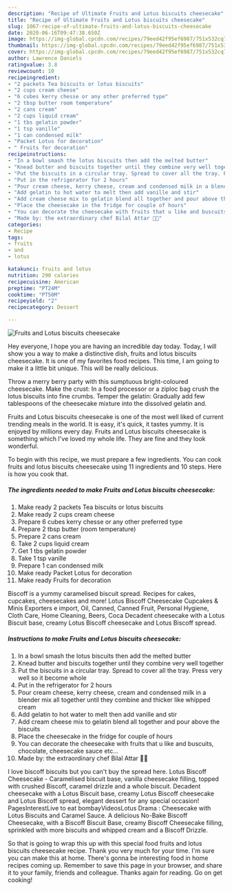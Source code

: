 ```yaml
---
description: "Recipe of Ultimate Fruits and Lotus biscuits cheesecake"
title: "Recipe of Ultimate Fruits and Lotus biscuits cheesecake"
slug: 1067-recipe-of-ultimate-fruits-and-lotus-biscuits-cheesecake
date: 2020-06-16T09:47:38.650Z
image: https://img-global.cpcdn.com/recipes/79eed42f95ef6987/751x532cq70/fruits-and-lotus-biscuits-cheesecake-recipe-main-photo.jpg
thumbnail: https://img-global.cpcdn.com/recipes/79eed42f95ef6987/751x532cq70/fruits-and-lotus-biscuits-cheesecake-recipe-main-photo.jpg
cover: https://img-global.cpcdn.com/recipes/79eed42f95ef6987/751x532cq70/fruits-and-lotus-biscuits-cheesecake-recipe-main-photo.jpg
author: Lawrence Daniels
ratingvalue: 3.8
reviewcount: 10
recipeingredient:
- "2 packets Tea biscuits or lotus biscuits"
- "2 cups cream cheese"
- "6 cubes kerry chesse or any other preferred type"
- "2 tbsp butter room temperature"
- "2 cans cream"
- "2 cups liquid cream"
- "1 tbs gelatin powder"
- "1 tsp vanille"
- "1 can condensed milk"
- "Packet Lotus for decoration"
- " Fruits for decoration"
recipeinstructions:
- "In a bowl smash the lotus biscuits then add the melted butter"
- "Knead butter and biscuits together until they combine very well together"
- "Put the biscuits in a circular tray. Spread to cover all the tray. Press very well so it become whole"
- "Put in the refrigerator for 2 hours"
- "Pour cream cheese, kerry cheese, cream and condensed milk in a blender mix all together until they combine and thicker like whipped cream"
- "Add gelatin to hot water to melt then add vanille and stir"
- "Add cream cheese mix to gelatin blend all together and pour above the biscuits"
- "Place the cheesecake in the fridge for couple of hours"
- "You can decorate the cheesecake with fruits that u like and buscuits, chocolate, cheesecake sauce etc..."
- "Made by: the extraordinary chef Bilal Attar 👨‍🍳"
categories:
- Recipe
tags:
- fruits
- and
- lotus

katakunci: fruits and lotus 
nutrition: 290 calories
recipecuisine: American
preptime: "PT24M"
cooktime: "PT50M"
recipeyield: "2"
recipecategory: Dessert

---
```



![Fruits and Lotus biscuits cheesecake](https://img-global.cpcdn.com/recipes/79eed42f95ef6987/751x532cq70/fruits-and-lotus-biscuits-cheesecake-recipe-main-photo.jpg)

Hey everyone, I hope you are having an incredible day today. Today, I will show you a way to make a distinctive dish, fruits and lotus biscuits cheesecake. It is one of my favorites food recipes. This time, I am going to make it a little bit unique. This will be really delicious.

Throw a merry berry party with this sumptuous bright-coloured cheesecake. Make the crust: In a food processor or a ziploc bag crush the lotus biscuits into fine crumbs. Temper the gelatin: Gradually add few tablespoons of the cheesecake mixture into the dissolved gelatin and.

Fruits and Lotus biscuits cheesecake is one of the most well liked of current trending meals in the world. It is easy, it's quick, it tastes yummy. It is enjoyed by millions every day. Fruits and Lotus biscuits cheesecake is something which I've loved my whole life. They are fine and they look wonderful.


To begin with this recipe, we must prepare a few ingredients. You can cook fruits and lotus biscuits cheesecake using 11 ingredients and 10 steps. Here is how you cook that.

<!--inarticleads1-->

##### The ingredients needed to make Fruits and Lotus biscuits cheesecake:

1. Make ready 2 packets Tea biscuits or lotus biscuits
1. Make ready 2 cups cream cheese
1. Prepare 6 cubes kerry chesse or any other preferred type
1. Prepare 2 tbsp butter (room temperature)
1. Prepare 2 cans cream
1. Take 2 cups liquid cream
1. Get 1 tbs gelatin powder
1. Take 1 tsp vanille
1. Prepare 1 can condensed milk
1. Make ready Packet Lotus for decoration
1. Make ready  Fruits for decoration


Biscoff is a yummy caramelised biscuit spread. Recipes for cakes, cupcakes, cheesecakes and more! Lotus Biscoff Cheesecake Cupcakes &amp; Minis Exporters e import, Oil, Canned, Canned Fruit, Personal Hygiene, Cloth Care, Home Cleaning, Beers, Coca Decadent cheesecake with a Lotus Biscuit base, creamy Lotus Biscoff cheesecake and Lotus Biscoff spread. 

<!--inarticleads2-->

##### Instructions to make Fruits and Lotus biscuits cheesecake:

1. In a bowl smash the lotus biscuits then add the melted butter
1. Knead butter and biscuits together until they combine very well together
1. Put the biscuits in a circular tray. Spread to cover all the tray. Press very well so it become whole
1. Put in the refrigerator for 2 hours
1. Pour cream cheese, kerry cheese, cream and condensed milk in a blender mix all together until they combine and thicker like whipped cream
1. Add gelatin to hot water to melt then add vanille and stir
1. Add cream cheese mix to gelatin blend all together and pour above the biscuits
1. Place the cheesecake in the fridge for couple of hours
1. You can decorate the cheesecake with fruits that u like and buscuits, chocolate, cheesecake sauce etc...
1. Made by: the extraordinary chef Bilal Attar 👨‍🍳


I love biscoff biscuits but you can&#39;t buy the spread here. Lotus Biscoff Cheesecake - Caramelised biscuit base, vanilla cheesecake filling, topped with crushed Biscoff, caramel drizzle and a whole biscuit. Decadent cheesecake with a Lotus Biscuit base, creamy Lotus Biscoff cheesecake and Lotus Biscoff spread, elegant dessert for any special occasion! PagesInterestLive to eat bombayVideosLotus Drama : Cheesecake with Lotus Biscuits and Caramel Sauce. A delicious No-Bake Biscoff Cheesecake, with a Biscoff Biscuit Base, creamy Biscoff Cheesecake filling, sprinkled with more biscuits and whipped cream and a Biscoff Drizzle. 

So that is going to wrap this up with this special food fruits and lotus biscuits cheesecake recipe. Thank you very much for your time. I'm sure you can make this at home. There's gonna be interesting food in home recipes coming up. Remember to save this page in your browser, and share it to your family, friends and colleague. Thanks again for reading. Go on get cooking!
